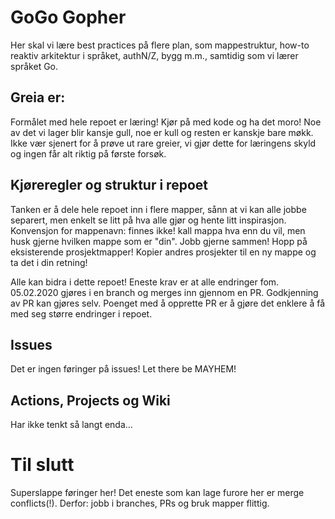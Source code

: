 # GoGo Gopher
Her skal vi lære best practices på flere plan, som mappestruktur, how-to reaktiv arkitektur i språket, authN/Z, bygg m.m., samtidig som vi lærer språket Go. 

## Greia er:
Formålet med hele repoet er læring! Kjør på med kode og ha det moro! Noe av det vi lager blir kansje gull, noe er kull og resten er kanskje bare møkk. Ikke vær sjenert for å prøve ut rare greier, vi gjør dette for læringens skyld og ingen får alt riktig på første forsøk.

## Kjøreregler og struktur i repoet
Tanken er å dele hele repoet inn i flere mapper, sånn at vi kan alle jobbe separert, men enkelt se litt på hva alle gjør og hente litt inspirasjon.
Konvensjon for mappenavn: finnes ikke! kall mappa hva enn du vil, men husk gjerne hvilken mappe som er "din".
Jobb gjerne sammen! Hopp på eksisterende prosjektmapper! Kopier andres prosjekter til en ny mappe og ta det i din retning!

Alle kan bidra i dette repoet! Eneste krav er at alle endringer fom. 05.02.2020 gjøres i en branch og merges inn gjennom en PR. Godkjenning av PR kan gjøres selv. Poenget med å opprette PR er å gjøre det enklere å få med seg større endringer i repoet.

## Issues
Det er ingen føringer på issues! Let there be MAYHEM!

## Actions, Projects og Wiki
Har ikke tenkt så langt enda...

# Til slutt
Superslappe føringer her! Det eneste som kan lage furore her er merge conflicts(!). Derfor: jobb i branches, PRs og bruk mapper flittig. 
